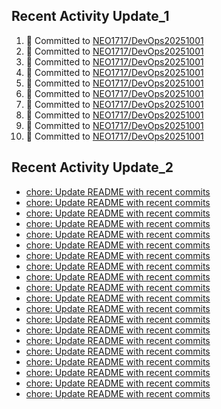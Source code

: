 
## Recent Activity Update_1
<!--START_SECTION:activity-->
1. 🚀 Committed to [NEO1717/DevOps20251001](https://github.com/NEO1717/DevOps20251001/commit/0ac1f0775ccead4b56ffc997051807629fc83088)
2. 🚀 Committed to [NEO1717/DevOps20251001](https://github.com/NEO1717/DevOps20251001/commit/633b3a770d61edc200e0ace098921dd0f3a6aabc)
3. 🚀 Committed to [NEO1717/DevOps20251001](https://github.com/NEO1717/DevOps20251001/commit/6a97543097d0046e33921731857ec346f892e585)
4. 🚀 Committed to [NEO1717/DevOps20251001](https://github.com/NEO1717/DevOps20251001/commit/e481c12f79a6d4c21ee01b93e9d16cff2ba0ebb6)
5. 🚀 Committed to [NEO1717/DevOps20251001](https://github.com/NEO1717/DevOps20251001/commit/4aa69040b353b0ef79ab8e750fe55bd63d195b9f)
6. 🚀 Committed to [NEO1717/DevOps20251001](https://github.com/NEO1717/DevOps20251001/commit/b693e749606de86e4f6174a7f3666c996707cb7e)
7. 🚀 Committed to [NEO1717/DevOps20251001](https://github.com/NEO1717/DevOps20251001/commit/f6f07a4db967642b76177490f009c4a5919d2ee8)
8. 🚀 Committed to [NEO1717/DevOps20251001](https://github.com/NEO1717/DevOps20251001/commit/c5dc56359acbfb163f1435d0261ec27ca9ab76c8)
9. 🚀 Committed to [NEO1717/DevOps20251001](https://github.com/NEO1717/DevOps20251001/commit/2e3c9db9b9b3e5a774fa670191cb57821bfb726a)
10. 🚀 Committed to [NEO1717/DevOps20251001](https://github.com/NEO1717/DevOps20251001/commit/20b83714bcc5058d05d12837cf7f50226f5af2d0)
<!--END_SECTION:activity-->



## Recent Activity Update_2
<!-- LATEST_COMMITS:START -->
- [chore: Update README with recent commits](https://github.com/NEO1717/DevOps20251001/commit/b8ce58533afd4f27d6d5509d7d64a6312a7ef395)
- [chore: Update README with recent commits](https://github.com/NEO1717/DevOps20251001/commit/a153d9f3108ed6f3a710fcd9f9448ec07f180402)
- [chore: Update README with recent commits](https://github.com/NEO1717/DevOps20251001/commit/fdedfa1e1eae766e3cfd86a515ce2a1f4efdb029)
- [chore: Update README with recent commits](https://github.com/NEO1717/DevOps20251001/commit/4d4d2c4a2480af672deab2c4cb338636d4ca96e3)
- [chore: Update README with recent commits](https://github.com/NEO1717/DevOps20251001/commit/3a9a39dd6d32790d50d46eeb2f7e3a372a73fdb5)
- [chore: Update README with recent commits](https://github.com/NEO1717/DevOps20251001/commit/77586f2374c8772ce3c3a50ce05251f45e9a4162)
- [chore: Update README with recent commits](https://github.com/NEO1717/DevOps20251001/commit/a9d4f484473ea7818cd04bfbaa7b24e6b5fb4f5c)
- [chore: Update README with recent commits](https://github.com/NEO1717/DevOps20251001/commit/fb4c4af2afa90f77da5d0406bb05c0dda7ffb905)
- [chore: Update README with recent commits](https://github.com/NEO1717/DevOps20251001/commit/71afd76f92d6dcb6dfc8e0388f482b067afecee3)
- [chore: Update README with recent commits](https://github.com/NEO1717/DevOps20251001/commit/83afc2f8c114bded270bfc8eb9bb33ab1a062a67)
- [chore: Update README with recent commits](https://github.com/NEO1717/DevOps20251001/commit/ff65fd81a1be002d04c328d3e5494cbc24a0e5e4)
- [chore: Update README with recent commits](https://github.com/NEO1717/DevOps20251001/commit/d74664c76a0d285d84071140a707e158219f52b8)
- [chore: Update README with recent commits](https://github.com/NEO1717/DevOps20251001/commit/d70d546df3f3bdb364323f08882e5c2e7a405239)
- [chore: Update README with recent commits](https://github.com/NEO1717/DevOps20251001/commit/18315bcf4e4d027f45240b12d41a54acf40a3140)
- [chore: Update README with recent commits](https://github.com/NEO1717/DevOps20251001/commit/424805091baae186b0dacb509e6069e62fc2f304)
- [chore: Update README with recent commits](https://github.com/NEO1717/DevOps20251001/commit/83a16d59262cc1feef21a90294bb80cc99e94406)
- [chore: Update README with recent commits](https://github.com/NEO1717/DevOps20251001/commit/8b951ba12dd98c09237a8c8d145db21a09c09a24)
- [chore: Update README with recent commits](https://github.com/NEO1717/DevOps20251001/commit/59109477b61ba8ae0c0c38355d139f7b40bd66ba)
- [chore: Update README with recent commits](https://github.com/NEO1717/DevOps20251001/commit/23ebef6faec8b5b06b3106684c292f592bfe7b13)
- [chore: Update README with recent commits](https://github.com/NEO1717/DevOps20251001/commit/908b16b50781f3d69531acb195a7d03d4a6e7845)
<!-- LATEST_COMMITS:END -->


